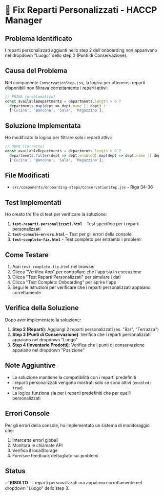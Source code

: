 # 🔧 Fix Reparti Personalizzati - HACCP Manager

## Problema Identificato

I reparti personalizzati aggiunti nello step 2 dell'onboarding non apparivano nel dropdown "Luogo" dello step 3 (Punti di Conservazione).

## Causa del Problema

Nel componente `ConservationStep.jsx`, la logica per ottenere i reparti disponibili non filtrava correttamente i reparti attivi:

```javascript
// PRIMA (problematico)
const availableDepartments = departments.length > 0 ? 
  departments.map(dept => dept.name || dept) : 
  ['Cucina', 'Bancone', 'Sala', 'Magazzino'];
```

## Soluzione Implementata

Ho modificato la logica per filtrare solo i reparti attivi:

```javascript
// DOPO (corretto)
const availableDepartments = departments.length > 0 ? 
  departments.filter(dept => dept.enabled).map(dept => dept.name || dept) : 
  ['Cucina', 'Bancone', 'Sala', 'Magazzino'];
```

## File Modificati

- `src/components/onboarding-steps/ConservationStep.jsx` - Riga 34-36

## Test Implementati

Ho creato tre file di test per verificare la soluzione:

1. **`test-reparti-personalizzati.html`** - Test specifico per i reparti personalizzati
2. **`test-console-errors.html`** - Test per gli errori della console
3. **`test-completo-fix.html`** - Test completo per entrambi i problemi

## Come Testare

1. Apri `test-completo-fix.html` nel browser
2. Clicca "Verifica App" per controllare che l'app sia in esecuzione
3. Clicca "Test Reparti Personalizzati" per simulare i dati
4. Clicca "Test Completo Onboarding" per aprire l'app
5. Segui le istruzioni per verificare che i reparti personalizzati appaiano correttamente

## Verifica della Soluzione

Dopo aver implementato la soluzione:

1. **Step 2 (Reparti)**: Aggiungi 2 reparti personalizzati (es. "Bar", "Terrazza")
2. **Step 3 (Punti di Conservazione)**: Verifica che i reparti personalizzati appaiano nel dropdown "Luogo"
3. **Step 4 (Inventario Prodotti)**: Verifica che i punti di conservazione appaiano nel dropdown "Posizione"

## Note Aggiuntive

- La soluzione mantiene la compatibilità con i reparti predefiniti
- I reparti personalizzati vengono mostrati solo se sono attivi (`enabled: true`)
- La logica funziona sia per i reparti predefiniti che per quelli personalizzati

## Errori Console

Per gli errori della console, ho implementato un sistema di monitoraggio che:

1. Intercetta errori globali
2. Monitora le chiamate API
3. Verifica il localStorage
4. Fornisce feedback dettagliato sui problemi

## Status

✅ **RISOLTO** - I reparti personalizzati ora appaiono correttamente nel dropdown "Luogo" dello step 3.
